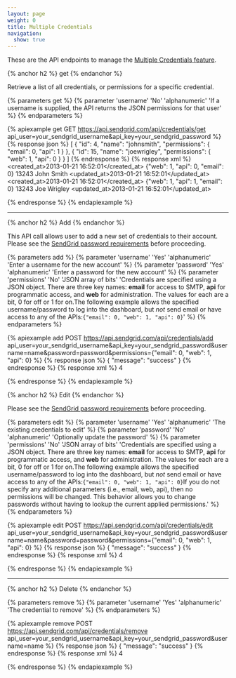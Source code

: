 ```yaml
---
layout: page
weight: 0
title: Multiple Credentials
navigation:
  show: true
---
```


These are the API endpoints to manage the [Multiple Credentials feature]({{root_url}}/User_Guide/Account/multiple_credentials.html).

{% anchor h2 %}
get 
{% endanchor %}

Retrieve a list of all credentials, or permissions for a specific credential.


{% parameters get %}
 {% parameter 'username' 'No' 'alphanumeric' 'If a username is supplied, the API returns the JSON permissions for that user' %}
{% endparameters %}


{% apiexample get GET https://api.sendgrid.com/api/credentials/get api_user=your_sendgrid_username&api_key=your_sendgrid_password %}
  {% response json %}
[
  {
    "id": 4,
    "name": "johnsmith",
    "permissions": {
      "email": 0,
      "api": 1
    }
  },
  {
    "id": 15,
    "name": "joewrigley",
    "permissions": {
      "web": 1,
      "api": 0
    }
  }
]
  {% endresponse %}
  {% response xml %}
<credentials>
   <credential>
      <created_at>2013-01-21 16:52:01</created_at>
      <permissions>
         {"web": 1, "api": 0, "email": 0}
         <permissions>
            <id>13243</id>
            <name>John Smith</name>
            <updated_at>2013-01-21 16:52:01</updated_at>
         </permissions>
         <credential>
            <created_at>2013-01-21 16:52:01</created_at>
            <permissions>
               {"web": 1, "api": 1, "email": 0}
               <permissions>
                  <id>13243</id>
                  <name>Joe Wrigley</name>
                  <updated_at>2013-01-21 16:52:01</updated_at>
               </permissions>
            </permissions>
         </credential>
      </permissions>
   </credential>
</credentials>

  {% endresponse %}
{% endapiexample %}

* * * * *

{% anchor h2 %}
Add 
{% endanchor %}

This API call allows user to add a new set of credentials to their account. Please see the [SendGrid password requirements]({{root_url}}/User_Guide/Account/password.html) before proceeding.

{% parameters add %}
 {% parameter 'username' 'Yes' 'alphanumeric' 'Enter a username for the new account' %}
 {% parameter 'password' 'Yes' 'alphanumeric' 'Enter a password for the new account' %}
 {% parameter 'permissions' 'No' 'JSON array of bits' 'Credentials are specified using a JSON object. There are three key names: **email** for access to SMTP, **api** for programmatic access, and **web** for administration. The values for each are a bit, 0 for off or 1 for on.The following example allows the specified username/password to log into the dashboard, but *not* send email or have access to any of the APIs:`{"email": 0, "web": 1, "api": 0}`' %}
{% endparameters %}


{% apiexample add POST https://api.sendgrid.com/api/credentials/add api_user=your_sendgrid_username&api_key=your_sendgrid_password&username=name&password=password&permissions={"email": 0, "web": 1, "api": 0} %}
  {% response json %}
{
  "message": "success"
}
  {% endresponse %}
  {% response xml %}
<result>
   <count>4</count>
</result>

  {% endresponse %}
{% endapiexample %}

{% anchor h2 %}
Edit 
{% endanchor %}

Please see the [SendGrid password requirements]({{root_url}}/User_Guide/Account/password.html) before proceeding.

{% parameters edit %}
 {% parameter 'username' 'Yes' 'alphanumeric' 'The existing credentials to edit' %}
 {% parameter 'password' 'No' 'alphanumeric' 'Optionally update the password' %}
 {% parameter 'permissions' 'No' 'JSON array of bits' 'Credentials are specified using a JSON object. There are three key names: **email** for access to SMTP, **api** for programmatic access, and **web** for administration. The values for each are a bit, 0 for off or 1 for on.The following example allows the specified username/password to log into the dashboard, but *not* send email or have access to any of the APIs:`{"email": 0, "web": 1, "api": 0}`If you do not specify any additional parameters (i.e., email, web, api), then no permissions will be changed. This behavior allows you to change passwords without having to lookup the current applied permissions.' %}
{% endparameters %}


{% apiexample edit POST https://api.sendgrid.com/api/credentials/edit api_user=your_sendgrid_username&api_key=your_sendgrid_password&username=name&password=password&permissions={"email": 0, "web": 1, "api": 0} %}
  {% response json %}
{
  "message": "success"
}
  {% endresponse %}
  {% response xml %}
<result>
   <count>4</count>
</result>

  {% endresponse %}
{% endapiexample %}

* * * * *

{% anchor h2 %}
Delete 
{% endanchor %}


{% parameters remove %}
 {% parameter 'username' 'Yes' 'alphanumeric' 'The credential to remove' %}
{% endparameters %}


{% apiexample remove POST https://api.sendgrid.com/api/credentials/remove api_user=your_sendgrid_username&api_key=your_sendgrid_password&username=name %}
  {% response json %}
{
  "message": "success"
}
  {% endresponse %}
  {% response xml %}
<result>
   <count>4</count>
</result>

  {% endresponse %}
{% endapiexample %}
